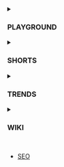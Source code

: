 <details>
  <summary>
    <h3>PLAYGROUND</h3>
  </summary>
  <ul>
    <li>
      <a href="https://github.com/wonjin-dev/TIL/tree/master/@playground/semantic-html">
        HTML Semantic Elements
      </a>
    </li>
    <li>
      <a href="https://github.com/wonjin-dev/TIL/tree/master/@playground/simple-github-actions">
        Create basic Github Action
      </a>
    </li>
    <li>
      <a href="https://github.com/wonjin-dev/TIL/tree/master/@playground/react-webpack">
        Create web using WebPack & React without CRA
      </a>
    </li>
  </ul>
</details>

<details>
  <summary>
    <h3>SHORTS</h3>
  </summary>
  <ul>
    <li>
      <a href="https://github.com/wonjin-dev/TIL/tree/master/@shorts/배열 생성을 활용한 구간 반복.md">
        배열 생성을 활용한 구간 반복
      </a>
    </li>
    <li>
      <a href="https://github.com/wonjin-dev/TIL/tree/master/@shorts/구조 분해 할당을 이용한 변수 swap.md">
        구조 분해 할당을 이용한 변수 swap
      </a>
    </li>
    <li>
      <a href="https://github.com/wonjin-dev/TIL/tree/master/@shorts/Set을 활용한 배열 내 같은 요소 제거.md">
        Set을 활용한 배열 내 같은 요소 제거
      </a>
    </li>
  </ul>
</details>

<details>
  <summary>
    <h3>TRENDS</h3>
  </summary>
  <ul>
    <li>
      <a href="https://github.com/wonjin-dev/TIL/blob/master/%40trends/react18">
        New features on React 18
      </a>
    </li>
    <li>
      <a href="https://github.com/wonjin-dev/TIL/blob/master/%40trends/2022CSS.md">
        New features CSS in 2022
      </a>
    </li>
  </ul>
</details>

<details>
  <summary>
    <h3>WIKI</h3>
  </summary>
  <ul>
    <li>
      <a href="https://github.com/wonjin-dev/TIL/blob/master/%40wiki/Array/README.md">
        Array
      </a>
        <ul>
          <li>
            <a href="https://github.com/wonjin-dev/TIL/blob/master/%40wiki/Array/from.md">
              Array.from()
            </a>
          </li>
          <li>
            <a href="https://github.com/wonjin-dev/TIL/blob/master/%40wiki/Array/join.md">
              Array.join()
            </a>
          </li>
          <li>
            <a href="https://github.com/wonjin-dev/TIL/blob/master/%40wiki/Array/slice.md">
              Array.slice()
            </a>
          </li>
          <li>
            <a href="https://github.com/wonjin-dev/TIL/blob/master/%40wiki/Array/splice.md">
              Array.splice()
            </a>
          </li>
        </ul>
    </li>
    <br>
    <li>CSS</li>
    <ul>
      <li>
        <a href="https://github.com/wonjin-dev/TIL/blob/master/%40wiki/CSS/em vs rem.md">
          em vs rem
        </a>
      </li>
      <li>
        <a href="https://github.com/wonjin-dev/TIL/blob/master/%40wiki/CSS/auto.md">
          auto
        </a>
      </li>
      <li>
        <a href="https://github.com/wonjin-dev/TIL/blob/master/%40wiki/CSS/not.md">
          not()
        </a>
      </li>
    </ul>  
    <br>
    <li>JavaScript</li>
    <ul>
      <li>
        <a href="https://github.com/wonjin-dev/TIL/blob/master/%40wiki/JS/DomContentLoaded vs load.md">
          DomContentLoaded vs load
        </a>
      </li>
    </ul>
  </ul>
</details>

<br>

<ul>
  <li>
    <a href="https://github.com/wonjin-dev/TIL/blob/master/SEO.md">
      SEO
    </a>
  </li>
</ul>
